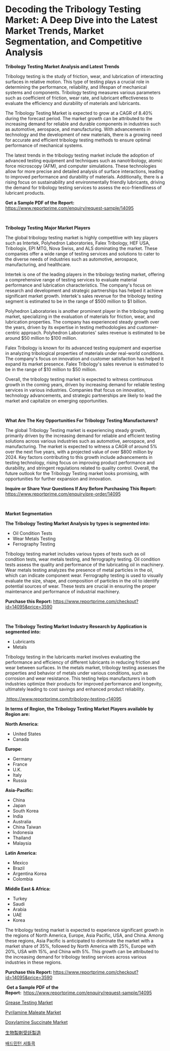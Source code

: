 <p><h1>Decoding the Tribology Testing Market: A Deep Dive into the Latest Market Trends, Market Segmentation, and Competitive Analysis</h1></p><p><strong>Tribology Testing Market Analysis and Latest Trends</strong></p>
<p><p>Tribology testing is the study of friction, wear, and lubrication of interacting surfaces in relative motion. This type of testing plays a crucial role in determining the performance, reliability, and lifespan of mechanical systems and components. Tribology testing measures various parameters such as coefficient of friction, wear rate, and lubricant effectiveness to evaluate the efficiency and durability of materials and lubricants.</p><p>The Tribology Testing Market is expected to grow at a CAGR of 8.40% during the forecast period. The market growth can be attributed to the increasing demand for reliable and durable components in industries such as automotive, aerospace, and manufacturing. With advancements in technology and the development of new materials, there is a growing need for accurate and efficient tribology testing methods to ensure optimal performance of mechanical systems.</p><p>The latest trends in the tribology testing market include the adoption of advanced testing equipment and techniques such as nanotribology, atomic force microscopy (AFM), and computer simulations. These technologies allow for more precise and detailed analysis of surface interactions, leading to improved performance and durability of materials. Additionally, there is a rising focus on sustainability and environmentally friendly lubricants, driving the demand for tribology testing services to assess the eco-friendliness of lubricant products.</p></p>
<p><strong>Get a Sample PDF of the Report:&nbsp;</strong> <a href="https://www.reportprime.com/enquiry/request-sample/14095">https://www.reportprime.com/enquiry/request-sample/14095</a></p>
<p>&nbsp;</p>
<p><strong>Tribology Testing Major Market Players</strong></p>
<p><p>The global tribology testing market is highly competitive with key players such as Intertek, Polyhedron Laboratories, Falex Tribology, HEF USA, Tribologix, EPI MTG, Nova Swiss, and ALS dominating the market. These companies offer a wide range of testing services and solutions to cater to the diverse needs of industries such as automotive, aerospace, manufacturing, and healthcare.</p><p>Intertek is one of the leading players in the tribology testing market, offering a comprehensive range of testing services to evaluate material performance and lubrication characteristics. The company's focus on research and development and strategic partnerships has helped it achieve significant market growth. Intertek's sales revenue for the tribology testing segment is estimated to be in the range of $500 million to $1 billion.</p><p>Polyhedron Laboratories is another prominent player in the tribology testing market, specializing in the evaluation of materials for friction, wear, and lubrication properties. The company has experienced steady growth over the years, driven by its expertise in testing methodologies and customer-centric approach. Polyhedron Laboratories' sales revenue is estimated to be around $50 million to $100 million.</p><p>Falex Tribology is known for its advanced testing equipment and expertise in analyzing tribological properties of materials under real-world conditions. The company's focus on innovation and customer satisfaction has helped it expand its market presence. Falex Tribology's sales revenue is estimated to be in the range of $10 million to $50 million.</p><p>Overall, the tribology testing market is expected to witness continuous growth in the coming years, driven by increasing demand for reliable testing services in various industries. Companies that focus on innovation, technology advancements, and strategic partnerships are likely to lead the market and capitalize on emerging opportunities.</p></p>
<p>&nbsp;</p>
<p><strong>What Are The Key Opportunities For Tribology Testing Manufacturers?</strong></p>
<p><p>The global Tribology Testing market is experiencing steady growth, primarily driven by the increasing demand for reliable and efficient testing solutions across various industries such as automotive, aerospace, and manufacturing. The market is expected to witness a CAGR of around 5% over the next five years, with a projected value of over $800 million by 2024. Key factors contributing to this growth include advancements in testing technology, rising focus on improving product performance and durability, and stringent regulations related to quality control. Overall, the future outlook for the Tribology Testing market looks promising, with opportunities for further expansion and innovation.</p></p>
<p><strong>Inquire or Share Your Questions If Any Before Purchasing This Report:</strong> <a href="https://www.reportprime.com/enquiry/pre-order/14095">https://www.reportprime.com/enquiry/pre-order/14095</a></p>
<p>&nbsp;</p>
<p><strong>Market Segmentation</strong></p>
<p><strong>The Tribology Testing Market Analysis by types is segmented into:</strong></p>
<p><ul><li>Oil Condition Tests</li><li>Wear Metals Testing</li><li>Ferrography Testing</li></ul></p>
<p><p>Tribology testing market includes various types of tests such as oil condition tests, wear metals testing, and ferrography testing. Oil condition tests assess the quality and performance of the lubricating oil in machinery. Wear metals testing analyzes the presence of metal particles in the oil, which can indicate component wear. Ferrography testing is used to visually evaluate the size, shape, and composition of particles in the oil to identify potential sources of wear. These tests are crucial in ensuring the proper maintenance and performance of industrial machinery.</p></p>
<p><strong>Purchase this Report:&nbsp;</strong><a href="https://www.reportprime.com/checkout?id=14095&price=3590">https://www.reportprime.com/checkout?id=14095&price=3590</a></p>
<p>&nbsp;</p>
<p><strong>The Tribology Testing Market Industry Research by Application is segmented into:</strong></p>
<p><ul><li>Lubricants</li><li>Metals</li></ul></p>
<p><p>Tribology testing in the lubricants market involves evaluating the performance and efficiency of different lubricants in reducing friction and wear between surfaces. In the metals market, tribology testing assesses the properties and behavior of metals under various conditions, such as corrosion and wear resistance. This testing helps manufacturers in both industries optimize their products for improved performance and longevity, ultimately leading to cost savings and enhanced product reliability.</p></p>
<p><a href="https://www.reportprime.com/tribology-testing-r14095">&nbsp;https://www.reportprime.com/tribology-testing-r14095</a></p>
<p><strong>In terms of Region, the Tribology Testing Market Players available by Region are:</strong></p>
<p>
    <p> <strong> North America: </strong>
        <ul>
            <li>United States</li>
            <li>Canada</li>
        </ul>
        </p> 
    <p> <strong> Europe: </strong>
        <ul>
            <li>Germany</li>
            <li>France</li>
            <li>U.K.</li>
            <li>Italy</li>
            <li>Russia</li>
        </ul>
        </p> 
    <p> <strong> Asia-Pacific: </strong>
        <ul>
            <li>China</li>
            <li>Japan</li>
            <li>South Korea</li>
            <li>India</li>
            <li>Australia</li>
            <li>China Taiwan</li>
            <li>Indonesia</li>
            <li>Thailand</li>
            <li>Malaysia</li>
        </ul>
        </p> 
    <p> <strong> Latin America: </strong>
        <ul>
            <li>Mexico</li>
            <li>Brazil</li>
            <li>Argentina Korea</li>
            <li>Colombia</li>
        </ul>
        </p> 
    <p> <strong> Middle East & Africa: </strong>
        <ul>
            <li>Turkey</li>
            <li>Saudi</li>
            <li>Arabia</li>
            <li>UAE</li>
            <li>Korea</li>
        </ul>
    </p>
    </p>
<p><p>The tribology testing market is expected to experience significant growth in the regions of North America, Europe, Asia Pacific, USA, and China. Among these regions, Asia Pacific is anticipated to dominate the market with a market share of 35%, followed by North America with 25%, Europe with 20%, USA with 15%, and China with 5%. This growth can be attributed to the increasing demand for tribology testing services across various industries in these regions.</p></p>
<p><strong>Purchase this Report: </strong><a href="https://www.reportprime.com/checkout?id=14095&price=3590">https://www.reportprime.com/checkout?id=14095&price=3590</a></p>
<p>&nbsp;<strong>Get a Sample PDF of the Report:&nbsp;&nbsp;</strong><a href="https://www.reportprime.com/enquiry/request-sample/14095">https://www.reportprime.com/enquiry/request-sample/14095</a></p>
<p><strong></strong></p>
<p><p><a href="https://github.com/elizabethdagraca/Market-Research-Report-List-2/blob/main/grease-testing-market.md">Grease Testing Market</a></p><p><a href="https://issuu.com/reportprime-2/docs/pyrilamine-maleate-market-size-2030.pptx">Pyrilamine Maleate Market</a></p><p><a href="https://issuu.com/reportprime-2/docs/doxylamine-succinate-market-size-2030.pptx">Doxylamine Succinate Market</a></p><p><a href="https://github.com/avwofrml53535/Market-Research-Report-List-1/blob/main/543820325074.md">生物製剤受託製造</a></p><p><a href="https://github.com/TrevorKruvalis5678/Market-Research-Report-List-1/blob/main/912074222960.md">배드민턴 셔틀콕</a></p></p>